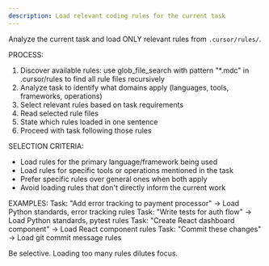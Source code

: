 ```yaml
---
description: Load relevant coding rules for the current task
---
```


Analyze the current task and load ONLY relevant rules from `.cursor/rules/`.

PROCESS:

1. Discover available rules: use glob_file_search with pattern "\*.mdc" in .cursor/rules
   to find all rule files recursively
2. Analyze task to identify what domains apply (languages, tools, frameworks,
   operations)
3. Select relevant rules based on task requirements
4. Read selected rule files
5. State which rules loaded in one sentence
6. Proceed with task following those rules

SELECTION CRITERIA:

- Load rules for the primary language/framework being used
- Load rules for specific tools or operations mentioned in the task
- Prefer specific rules over general ones when both apply
- Avoid loading rules that don't directly inform the current work

EXAMPLES: Task: "Add error tracking to payment processor" → Load Python standards, error
tracking rules Task: "Write tests for auth flow" → Load Python standards, pytest rules
Task: "Create React dashboard component" → Load React component rules Task: "Commit
these changes" → Load git commit message rules

Be selective. Loading too many rules dilutes focus.
